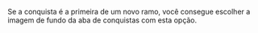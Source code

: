 Se a conquista é a primeira de um novo ramo, você consegue escolher a imagem de fundo da aba de conquistas com esta opção.